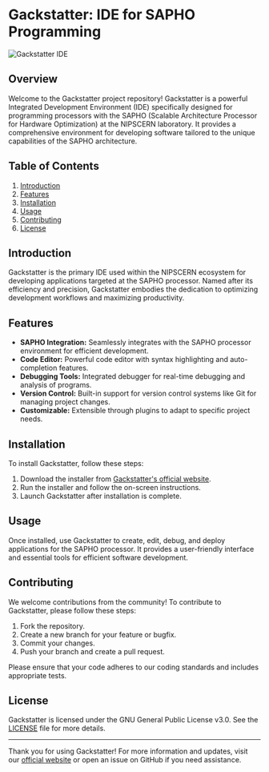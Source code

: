 # Gackstatter: IDE for SAPHO Programming

![Gackstatter IDE](Gackstatter_Image.png)

## Overview

Welcome to the Gackstatter project repository! Gackstatter is a powerful Integrated Development Environment (IDE) specifically designed for programming processors with the SAPHO (Scalable Architecture Processor for Hardware Optimization) at the NIPSCERN laboratory. It provides a comprehensive environment for developing software tailored to the unique capabilities of the SAPHO architecture.

## Table of Contents

1. [Introduction](#introduction)
2. [Features](#features)
3. [Installation](#installation)
4. [Usage](#usage)
5. [Contributing](#contributing)
6. [License](#license)

## Introduction

Gackstatter is the primary IDE used within the NIPSCERN ecosystem for developing applications targeted at the SAPHO processor. Named after its efficiency and precision, Gackstatter embodies the dedication to optimizing development workflows and maximizing productivity.

## Features

- **SAPHO Integration:** Seamlessly integrates with the SAPHO processor environment for efficient development.
- **Code Editor:** Powerful code editor with syntax highlighting and auto-completion features.
- **Debugging Tools:** Integrated debugger for real-time debugging and analysis of programs.
- **Version Control:** Built-in support for version control systems like Git for managing project changes.
- **Customizable:** Extensible through plugins to adapt to specific project needs.

## Installation

To install Gackstatter, follow these steps:

1. Download the installer from [Gackstatter's official website](https://gackstatter.nipscern/lab).
2. Run the installer and follow the on-screen instructions.
3. Launch Gackstatter after installation is complete.

## Usage

Once installed, use Gackstatter to create, edit, debug, and deploy applications for the SAPHO processor. It provides a user-friendly interface and essential tools for efficient software development.

## Contributing

We welcome contributions from the community! To contribute to Gackstatter, please follow these steps:

1. Fork the repository.
2. Create a new branch for your feature or bugfix.
3. Commit your changes.
4. Push your branch and create a pull request.

Please ensure that your code adheres to our coding standards and includes appropriate tests.

## License

Gackstatter is licensed under the GNU General Public License v3.0. See the [LICENSE](LICENSE) file for more details.

---

Thank you for using Gackstatter! For more information and updates, visit our [official website](https://gackstatter.nipscern/lab) or open an issue on GitHub if you need assistance.
